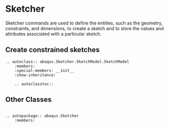 # Sketcher

Sketcher commands are used to define the entities, such as the geometry, constraints, and dimensions, to create a sketch and to store the values and attributes associated with a particular sketch.

## Create constrained sketches

```{eval-rst}
.. autoclass:: abaqus.Sketcher.SketchModel.SketchModel
    :members:
    :special-members: __init__
    :show-inheritance:

    .. autoclasstoc::

```

## Other Classes

```{eval-rst}

.. autopackage:: abaqus.Sketcher
    :members:
```
